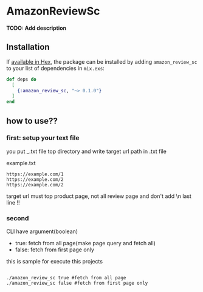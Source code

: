 # AmazonReviewSc

**TODO: Add description**

## Installation

If [available in Hex](https://hex.pm/docs/publish), the package can be installed
by adding `amazon_review_sc` to your list of dependencies in `mix.exs`:

```elixir
def deps do
  [
    {:amazon_review_sc, "~> 0.1.0"}
  ]
end
```

## how to use??
### first: setup your text file
you put _.txt file top directory
and write target url path in .txt file

example.txt
```
https://example.com/1
https://example.com/2
https://example.com/2
```

target url must top product page, not all review page
and don't add \n last line !!

### second
CLI have argument(boolean)
- true: fetch from all page(make page query and fetch all)
- false: fetch from first page only

this is sample for execute this projects

```

./amazon_review_sc true #fetch from all page
./amazon_review_sc false #fetch from first page only

```
